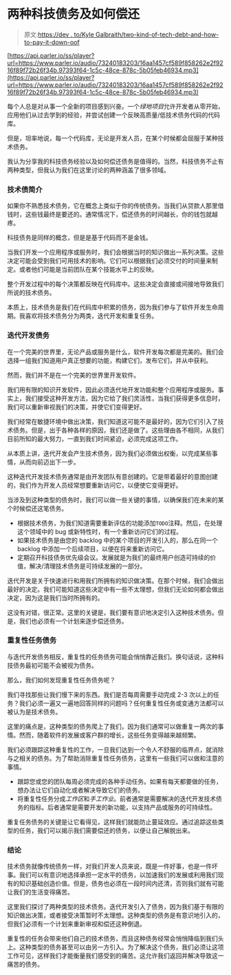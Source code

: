 # 两种科技债务及如何偿还

> 原文:[https://dev . to/Kyle Galbraith/two-kind-of-tech-debt-and-how-to-pay-it-down-oof](https://dev.to/kylegalbraith/two-kinds-of-tech-debt-and-how-to-pay-it-down-oof)

[https://api.parler.io/ss/player?url=https://www.parler.io/audio/73240183203/16aa1457cf589f858262e2f9216f89f72b26f34b.97393f64-1c5c-48ce-878c-5b05feb46934.mp3](https://api.parler.io/ss/player?url=https://www.parler.io/audio/73240183203/16aa1457cf589f858262e2f9216f89f72b26f34b.97393f64-1c5c-48ce-878c-5b05feb46934.mp3)

每个人总是对从事一个全新的项目感到兴奋。一个*绿地项目*允许开发者从零开始，应用他们从过去学到的经验，并尝试创建一个反映高质量/低技术债务代码的代码库。

但是，坦率地说，每一个代码库，无论是开发人员，在某个时候都会屈服于某种技术债务。

我认为分享我的科技债务经验以及如何偿还债务是值得的。当然，科技债务不止有两种类型，但我认为我们在这里讨论的两种涵盖了很多领域。

### [](#brief-primer-on-technical-debt)技术债简介

如果你不熟悉技术债务，它在概念上类似于你的传统债务。当我们从贷款人那里借钱时，这些钱最终是要还的。通常情况下，偿还债务的时间越长，你的钱包就越疼。

科技债务是同样的概念，但是是基于代码而不是金钱。

当我们开发一个应用程序或服务时，我们会根据当时的知识做出一系列决策。这些决定可能会受到我们可用技术的影响。它们可以根据我们必须交付的时间量来制定。或者他们可能是当前团队在某个技能水平上的反映。

整个开发过程中的每个决策都反映在代码库中。这些决定会直接或间接地导致我们所说的技术债务。

本质上，技术债务是我们在代码库中积累的债务，因为我们参与了软件开发生命周期。我喜欢将技术债务分为两类，迭代开发和重复任务。

### [](#iterative-development-debt)迭代开发债务

在一个完美的世界里，无论产品或服务是什么，软件开发每次都是完美的。我们会选择一组我们知道用户真正想要的功能，构建它们，发布它们，并从中获利。

然而，我们并不是在一个完美的世界里开发软件。

我们用有限的知识开发软件，因此必须迭代地开发功能和整个应用程序或服务。事实上，我们接受这种开发方法，因为它给了我们灵活性，当我们获得更多信息时，我们可以重新审视我们的决策，并使它们变得更好。

我们经常在敏捷环境中做出决策，我们知道这可能不是最好的，因为它们引入了技术债务。但是，出于各种各样的原因，我们还是做了。这些理由各不相同，从我们目前所知的最大努力，一直到我们时间紧迫，必须完成这项工作。

从本质上讲，迭代开发会产生技术债务，因为我们必须做出权衡，以完成某些事情，从而向前迈出下一步。

这种迭代开发技术债务通常是由开发团队有意创建的。它是带着最好的意图创建的，我们作为开发人员经常想要重新访问它，以便使它变得更好。

当涉及到这种类型的债务时，我们可以做一些关键的事情，以确保我们在未来的某个时候偿还这笔债务。

*   根据技术债务，为我们知道需要重新评估的功能添加`TODO`注释。然后，在处理这个领域中的 bug 或新特性时，有一个重新访问它们的过程。
*   如果技术债务是由您的 backlog 中的某个项目的开发引入的，那么在同一个 backlog 中添加一个后续项目，以便在将来重新访问它。
*   定期召开科技债务优先级会议。发展就是为我们的最终用户创造可持续的价值，解决/清理技术债务是可持续发展的一部分。

迭代开发是关于快速进行和用我们所拥有的知识做决策。在那个时候，我们会做出最好的决定。我们可能知道这些决定中有一些不太理想，但我们无论如何都会做出决定，因为这是我们当时所拥有的。

这没有对错，很正常。这里的关键是，我们要有意识地决定引入这种技术债务。但是，我们也必须有一个计划来逐步偿还债务。

### [](#repetitive-task-debt)重复性任务债务

与迭代开发债务相反，重复性的任务债务可能会悄悄靠近我们。换句话说，这种科技债务最初可能不会被视为债务。

那么，我们如何发现重复性任务债务呢？

我们寻找那些让我们慢下来的东西。我们是否每周需要手动完成 2-3 次以上的任务？我们必须一遍又一遍地回答同样的问题吗？任何重复性任务或变通方法都可以被认为是技术债务。

这里的痛点是，这种类型的债务爬上了我们，因为我们通常可以做重复一两次的事情。然而，随着软件的发展或客户群的增长，这些任务变得越来越频繁。

我们必须跟踪这种重复性的工作，一旦我们达到一个令人不舒服的临界点，就消除与之相关的债务。为了帮助消除重复性任务债务，这里有一些我们可以做和注意的事情。

*   跟踪您或您的团队每周必须完成的各种手动任务。如果有每天都要做的任务，想办法让它们自动化或者解决导致它们的债务。
*   将重复性任务分成*工作区*和*手工作业*。前者通常是需要解决的迭代开发技术债务的指标。后者通常是需要开发的新功能，以支持产品或服务的可持续性。

重复任务债务的关键是让它看得见，这样我们就能防止蔓延效应。通过追踪这些类型的任务，我们可以揭示我们需要偿还的债务，以便让自己解脱出来。

### [](#conclusion)结论

技术债务就像传统债务一样，对我们开发人员来说，既是一件好事，也是一件坏事。我们可以有意识地选择承担一定水平的债务，以加速我们的发展或利用我们现有的知识基础创造价值。但是，债务也必须在一段时间内还清，否则我们就有可能让我们的生活变得痛苦。

这里我们探讨了两种类型的技术债务。迭代开发引入了债务，因为我们基于有限的知识做出决策，或者接受决策暂时不太理想。这种类型的债务是有意识地引入的，但我们必须有一个计划来重新审视和偿还这种倒退。

重复性的任务会带来他们自己的技术债务，而且这种债务经常会悄悄降临到我们头上。这种类型的债务甚至可以由另一方引入。为了解决这个债务，我们必须让这项工作可见，这样我们才能衡量我们感受到的痛苦。这允许我们返回并解决导致这一痛苦的债务。